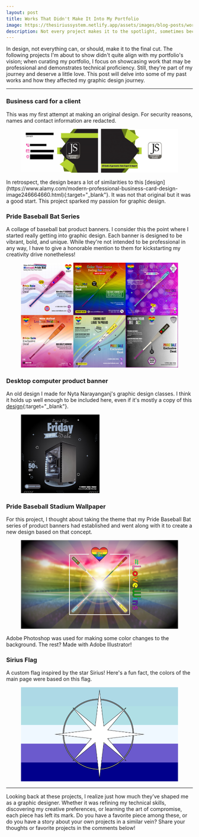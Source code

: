 ```yaml
---
layout: post
title: Works That Didn't Make It Into My Portfolio
image: https://thesiriussystem.netlify.app/assets/images/blog-posts/works-that-didnt-make-it-into-my-portfolio.jpg
description: Not every project makes it to the spotlight, sometimes because they weren't portfolio-worthy. However, work is work and depending on its quality, it can augment one's portfolio. Here's a glimpse into mine.
---
```

In design, not everything can, or should, make it to the final cut. The following projects I'm about to show didn't quite align with my portfolio's vision; when curating my portfolio, I focus on showcasing work that may be professional and demonstrates technical proficiency. Still, they're part of my journey and deserve a little love. This post will delve into some of my past works and how they affected my graphic design journey.

---

### Business card for a client
This was my first attempt at making an original design. For security reasons, names and contact information are redacted.
<figure class="image">
    <img src="/assets/images/blog-post-assets/js-export-zone-card-v1.jpg" alt="An early business card design attempt for a brand called 'J & S Export Zone.'">
</figure>
In retrospect, the design bears a lot of similarities to this [design](https://www.alamy.com/modern-professional-business-card-design-image246664660.html){:target="_blank"}. It was not that original but it was a good start. This project sparked my passion for graphic design.

### Pride Baseball Bat Series
A collage of baseball bat product banners. I consider this the point where I started really getting into graphic design. Each banner is designed to be vibrant, bold, and unique. While they're not intended to be professional in any way, I have to give a honorable mention to them for kickstarting my creativity drive nonetheless!
<figure class="image">
    <img src="/assets/images/blog-post-assets/pride-baseball-bats.jpg" alt="A collage consisting of 6 baseball bat product banners.">
</figure>

### Desktop computer product banner
An old design I made for Nyta Narayanganj's graphic design classes. I think it holds up well enough to be included here, even if it's mostly a copy of this [design](https://www.freepik.com/premium-psd/business-promotional-social-media-print-ready-post-design-template_33917640.htm){:target="_blank"}.
<figure class="image">
    <img src="/assets/images/blog-post-assets/desktop-for-sale.jpg" alt="A desktop computer product banner. The item is on sale." style="width: 50%">
</figure>

### Pride Baseball Stadium Wallpaper
For this project, I thought about taking the theme that my Pride Baseball Bat series of product banners had established and went along with it to create a new design based on that concept.
<figure class="image">
    <img src="/assets/images/blog-post-assets/wallpaper-pride-baseball-stadium.jpg" alt="A desktop wallpaper depicting a rainbow baseball stadium at night.">
</figure>
Adobe Photoshop was used for making some color changes to the background. The rest? Made with Adobe Illustrator!

### Sirius Flag
A custom flag inspired by the star Sirius! Here's a fun fact, the colors of the main page were based on this flag.
<figure class="image">
    <img src="/assets/images/blog-post-assets/sirius-flag.jpg" alt="A flag with five horizontal stripes: two dark blue, one white, two light blue. In the center is a celestial compass.">
</figure>

---

Looking back at these projects, I realize just how much they’ve shaped me as a graphic designer. Whether it was refining my technical skills, discovering my creative preferences, or learning the art of compromise, each piece has left its mark. Do you have a favorite piece among these, or do you have a story about your own projects in a similar vein? Share your thoughts or favorite projects in the comments below!